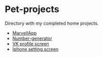# Pet-projects
Directory with my completed home projects.

* [MarvellApp](https://github.com/GeorgiyPol/Pet-projects/tree/main/MarvelApp)
* [Number-generator](https://github.com/GeorgiyPol/Pet-projects/tree/main/number-generator)
* [VK profile screen](https://github.com/GeorgiyPol/Pet-projects/tree/main/Layout-of-the-VK-application-profile-screen)
* [Iphone setting screen](https://github.com/GeorgiyPol/Pet-projects/tree/main/iphone-settings-screen-App)
